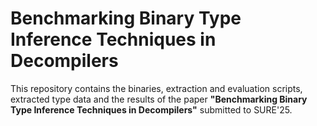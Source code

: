 # Benchmarking Binary Type Inference Techniques in Decompilers

This repository contains the binaries, extraction and evaluation scripts, extracted type data and the results of the paper **"Benchmarking Binary Type Inference Techniques in Decompilers"** submitted to SURE'25.